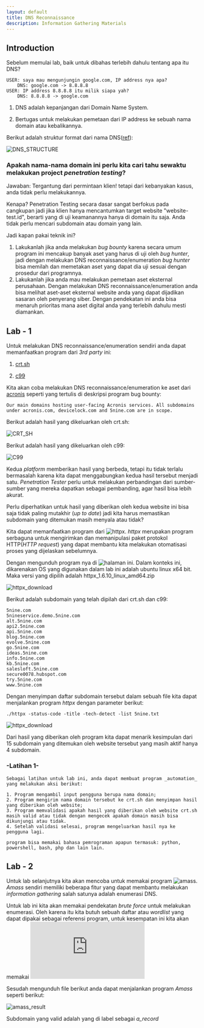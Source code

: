 ```yaml
---
layout: default
title: DNS Reconnaissance
description: Information Gathering Materials
---
```


## Introduction

Sebelum memulai lab, baik untuk dibahas terlebih dahulu tentang apa itu DNS?

```
USER: saya mau mengunjungin google.com, IP address nya apa?
    DNS: google.com -> 8.8.8.8 
USER: IP address 8.8.8.8 itu milik siapa yah?
    DNS: 8.8.8.8 -> google.com
```

1.  DNS adalah kepanjangan dari Domain Name System.

2.  Bertugas untuk melakukan pemetaan dari IP address ke sebuah nama domain atau kebalikannya.

Berikut adalah struktur format dari nama DNS([ref](https://www.jogjahost.co.id/blog/dns-server-adalah/)):

![DNS_STRUCTURE](pic/subdomain.webp)

### Apakah nama-nama domain ini perlu kita cari tahu sewaktu melakukan project _penetration testing_?

Jawaban:
Tergantung dari permintaan klien! tetapi dari kebanyakan kasus, anda tidak perlu melakukannya.

Kenapa?
Penetration Testing secara dasar sangat berfokus pada cangkupan jadi jika klien hanya mencantumkan target website "website-test.id", berarti yang di uji keamanannya hanya di domain itu saja. Anda tidak perlu mencari subdomain atau domain yang lain.

Jadi kapan pakai teknik ini?
1.  Lakukanlah jika anda melakukan _bug bounty_ karena secara umum program ini mencakup banyak aset yang harus di uji oleh _bug hunter_, jadi dengan melakukan DNS reconnaissance/enumeration _bug hunter_ bisa memilah dan memetakan aset yang dapat dia uji sesuai dengan prosedur dari programnya.
2.  Lakukanlah jika anda mau melakukan pemetaan aset eksternal perusahaan. Dengan melakukan DNS reconnaissance/enumeration anda bisa melihat aset-aset eksternal website anda yang dapat dijadikan sasaran oleh penyerang siber. Dengan pendekatan ini anda bisa menaruh prioritas mana aset digital anda yang terlebih dahulu mesti diamankan.

## Lab - 1

Untuk melakukan DNS reconnaissance/enumeration sendiri anda dapat memanfaatkan program dari _3rd party_ ini:

1.  [crt.sh](https://crt.sh/)

2.  [c99](https://subdomainfinder.c99.nl/)

Kita akan coba melakukan DNS reconnaissance/enumeration ke aset dari [acronis](https://hackerone.com/acronis?type=team) seperti yang tertulis di deskripsi program bug bounty:

```
Our main domains hosting user-facing Acronis services. All subdomains under acronis.com, devicelock.com and 5nine.com are in scope.
```

Berikut adalah hasil yang dikeluarkan oleh crt.sh:

![CRT_SH](pic/crt_sh.png)

Berikut adalah hasil yang dikeluarkan oleh c99:

![C99](pic/c99.png)

Kedua _platform_ memberikan hasil yang berbeda, tetapi itu tidak terlalu bermasalah karena kita dapat menggabungkan kedua hasil tersebut menjadi satu. _Penetration Tester_ perlu untuk melakukan perbandingan dari sumber-sumber yang mereka dapatkan sebagai pembanding, agar hasil bisa lebih akurat.

Perlu diperhatikan untuk hasil yang diberikan oleh kedua website ini bisa saja tidak paling mutakhir (_up to date_) jadi kita harus memastikan subdomain yang ditemukan masih menyala atau tidak?

Kita dapat memanfaatkan program dari ![httpx](https://github.com/projectdiscovery/httpx). _httpx_ merupakan program serbaguna untuk mengirimkan dan memanipulasi paket protokol HTTP(_HTTP request_) yang dapat membantu kita melakukan otomatisasi proses yang dijelaskan sebelumnya.

Dengan mengunduh program nya di ![halaman](https://github.com/projectdiscovery/httpx/releases) ini. Dalam konteks ini, dikarenakan OS yang digunakan dalam lab ini adalah ubuntu linux x64 bit. Maka versi yang dipilih adalah  httpx_1.6.10_linux_amd64.zip 

![httpx_download](pic/httpx.png)

Berikut adalah subdomain yang telah dipilah dari crt.sh dan c99:

```
5nine.com
5nineservice.demo.5nine.com
alt.5nine.com
api2.5nine.com
api.5nine.com
blog.5nine.com
evolve.5nine.com
go.5nine.com
ideas.5nine.com
info.5nine.com
kb.5nine.com
salesloft.5nine.com
secure0078.hubspot.com
try.5nine.com
www.5nine.com
```

Dengan menyimpan daftar subdomain tersebut dalam sebuah file kita dapat menjalankan program _httpx_ dengan parameter berikut:

```
./httpx -status-code -title -tech-detect -list 5nine.txt 
```

![httpx_download](pic/httpx_result.png)

Dari hasil yang diberikan oleh program kita dapat menarik kesimpulan dari 15 subdomain yang ditemukan oleh website tersebut yang masih aktif hanya 4 subdomain.

### -Latihan 1-
```
Sebagai latihan untuk lab ini, anda dapat membuat program _automation_ yang melakukan aksi berikut:

1. Program mengambil input pengguna berupa nama domain;
2. Program mengirim nama domain tersebut ke crt.sh dan menyimpan hasil yang diberikan oleh website;
3. Program memvalidasi apakah hasil yang diberikan oleh website crt.sh masih valid atau tidak dengan mengecek apakah domain masih bisa dikunjungi atau tidak.
4. Setelah validasi selesai, program mengeluarkan hasil nya ke pengguna lagi.

program bisa memakai bahasa pemrograman apapun termasuk: python, powershell, bash, php dan lain lain.
```

## Lab - 2
Untuk lab selanjutnya kita akan mencoba untuk memakai program ![amass](https://github.com/owasp-amass/amass/tree/master). _Amass_ sendiri memiliki beberapa fitur yang dapat membantu melakukan _information gathering_ salah satunya adalah enumerasi DNS.

Untuk lab ini kita akan memakai pendekatan _brute force_ untuk melakukan enumerasi. Oleh karena itu kita butuh sebuah daftar atau _wordlist_ yang dapat dipakai sebagai referensi program, untuk kesempatan ini kita akan memakai ![bugcrowd](https://github.com/danielmiessler/SecLists/blob/master/Discovery/DNS/bug-bounty-program-subdomains-trickest-inventory.txt)

Sesudah mengunduh file berikut anda dapat menjalankan program _Amass_ seperti berikut:

![amass_result](pic/amass.png)

Subdomain yang valid adalah yang di label sebagai _a_record_